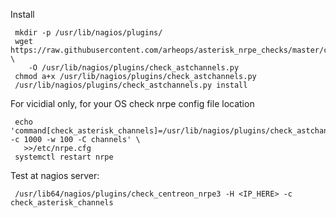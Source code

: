 Install

```
 mkdir -p /usr/lib/nagios/plugins/
 wget https://raw.githubusercontent.com/arheops/asterisk_nrpe_checks/master/check_astchannels.py \
    -O /usr/lib/nagios/plugins/check_astchannels.py
 chmod a+x /usr/lib/nagios/plugins/check_astchannels.py
 /usr/lib/nagios/plugins/check_astchannels.py install
```
 
 For vicidial only, for your OS check nrpe config file location
```
 echo 'command[check_asterisk_channels]=/usr/lib/nagios/plugins/check_astchannels.py -c 1000 -w 100 -C channels' \
   >>/etc/nrpe.cfg
 systemctl restart nrpe
```
 Test at nagios server:
```
 /usr/lib64/nagios/plugins/check_centreon_nrpe3 -H <IP_HERE> -c check_asterisk_channels
```
